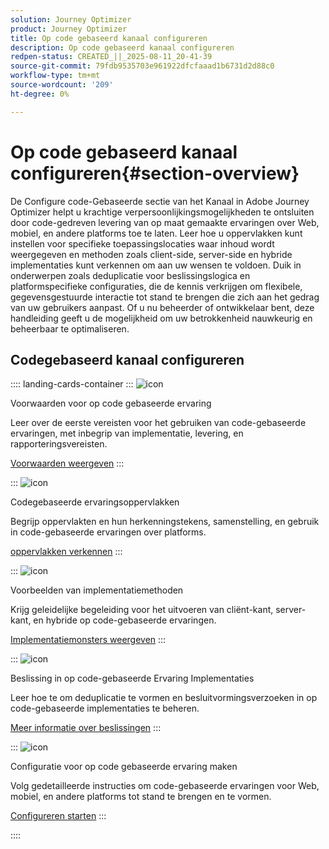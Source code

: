 ```yaml
---
solution: Journey Optimizer
product: Journey Optimizer
title: Op code gebaseerd kanaal configureren
description: Op code gebaseerd kanaal configureren
redpen-status: CREATED_||_2025-08-11_20-41-39
source-git-commit: 79fdb9535703e961922dfcfaaad1b6731d2d88c0
workflow-type: tm+mt
source-wordcount: '209'
ht-degree: 0%

---
```



# Op code gebaseerd kanaal configureren{#section-overview}

De Configure code-Gebaseerde sectie van het Kanaal in Adobe Journey Optimizer helpt u krachtige verpersoonlijkingsmogelijkheden te ontsluiten door code-gedreven levering van op maat gemaakte ervaringen over Web, mobiel, en andere platforms toe te laten. Leer hoe u oppervlakken kunt instellen voor specifieke toepassingslocaties waar inhoud wordt weergegeven en methoden zoals client-side, server-side en hybride implementaties kunt verkennen om aan uw wensen te voldoen. Duik in onderwerpen zoals deduplicatie voor beslissingslogica en platformspecifieke configuraties, die de kennis verkrijgen om flexibele, gegevensgestuurde interactie tot stand te brengen die zich aan het gedrag van uw gebruikers aanpast. Of u nu beheerder of ontwikkelaar bent, deze handleiding geeft u de mogelijkheid om uw betrokkenheid nauwkeurig en beheerbaar te optimaliseren.

## Codegebaseerd kanaal configureren

:::: landing-cards-container
:::
![icon](https://cdn.experienceleague.adobe.com/icons/list-check.svg?lang=nl-NL)

Voorwaarden voor op code gebaseerde ervaring

Leer over de eerste vereisten voor het gebruiken van code-gebaseerde ervaringen, met inbegrip van implementatie, levering, en rapporteringsvereisten.

[Voorwaarden weergeven](../using/code-based/code-based-prerequisites.md)
:::

:::
![icon](https://cdn.experienceleague.adobe.com/icons/puzzle-piece.svg?lang=nl-NL)

Codegebaseerde ervaringsoppervlakken

Begrijp oppervlakten en hun herkenningstekens, samenstelling, en gebruik in code-gebaseerde ervaringen over platforms.

[oppervlakken verkennen](../using/code-based/code-based-surface.md)
:::

:::
![icon](https://cdn.experienceleague.adobe.com/icons/code-branch.svg?lang=nl-NL)

Voorbeelden van implementatiemethoden

Krijg geleidelijke begeleiding voor het uitvoeren van cliënt-kant, server-kant, en hybride op code-gebaseerde ervaringen.

[Implementatiemonsters weergeven](../using/code-based/code-based-implementation-samples.md)
:::

:::
![icon](https://cdn.experienceleague.adobe.com/icons/bullseye.svg?lang=nl-NL)

Beslissing in op code-gebaseerde Ervaring Implementaties

Leer hoe te om deduplicatie te vormen en besluitvormingsverzoeken in op code-gebaseerde implementaties te beheren.

[Meer informatie over beslissingen](../using/code-based/code-based-decisioning-implementations.md)
:::

:::
![icon](https://cdn.experienceleague.adobe.com/icons/gear.svg?lang=nl-NL)

Configuratie voor op code gebaseerde ervaring maken

Volg gedetailleerde instructies om code-gebaseerde ervaringen voor Web, mobiel, en andere platforms tot stand te brengen en te vormen.

[Configureren starten](../using/code-based/code-based-configuration.md)
:::

::::
